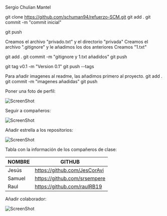 Sergio Chulian Mantel

git clone https://github.com/schuman94/refuerzo-SCM.git
git add .
git commit -m "commit inicial"

git push

Creamos el archivo "privado.txt" y el directorio "privada"
Creamos el archivo ".gitignore" y le añadimos los dos anteriores
Creamos "1.txt"

git add .
git commit -m "gitignore y 1.txt añadidos"
git push

git tag v0.1 -m "Version 0.1"
git push --tags

Para añadir imagenes al readme, las añadimos primero al proyecto.
git add .
git commit -m "imagenes añadidas"
git push

Poner una foto de perfil:

![ScreenShot](https://raw.githubusercontent.com/schuman94/refuerzo-SCM/master/imagenes/10.PNG)

Seguir a compañeros:

![ScreenShot](https://raw.githubusercontent.com/schuman94/refuerzo-SCM/master/imagenes/11a.PNG)

Añadir estrella a los repositorios:

![ScreenShot](https://raw.githubusercontent.com/schuman94/refuerzo-SCM/master/imagenes/11c.PNG)

Tabla con la información de los compañeros de clase:

| NOMBRE | GITHUB|
| ------ | ----- |
| Jesús | https://github.com/JesCorAvi |
| Samuel | https://github.com/srsempere |
| Raul | https://github.com/raulRB19 |

Añadir colaborador:

![ScreenShot](https://raw.githubusercontent.com/schuman94/refuerzo-SCM/master/imagenes/13.PNG)


